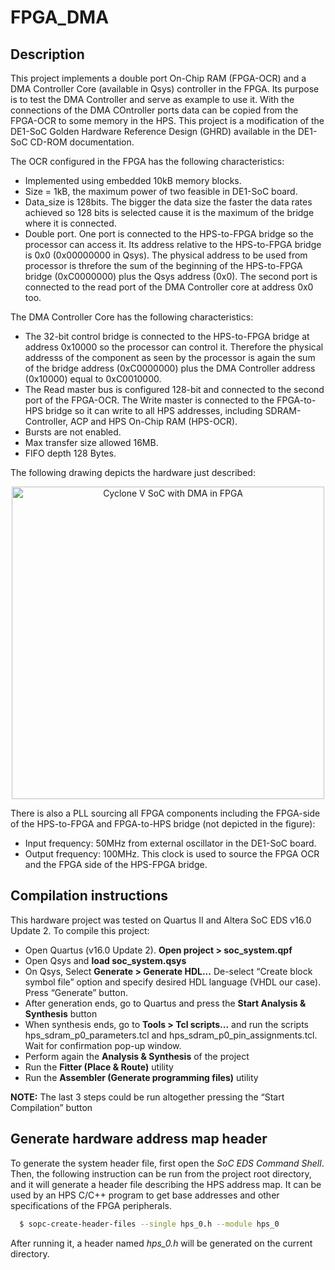 FPGA_DMA
===========

Description
------------
This project implements a double port On-Chip RAM (FPGA-OCR) and a DMA Controller Core (available in Qsys) controller in the FPGA. Its purpose is to test the DMA Controller and serve as example to use it. With the connections of the DMA COntroller ports data can be copied from the FPGA-OCR to some memory in the HPS. This project is a modification of the DE1-SoC Golden Hardware Reference Design (GHRD) available in the DE1-SoC CD-ROM documentation.

The OCR configured in the FPGA has the following characteristics:

* Implemented using embedded 10kB memory blocks.
* Size = 1kB, the maximum power of two feasible in DE1-SoC board.
*  Data_size is 128bits. The bigger the data size the faster the data rates achieved so 128 bits is selected cause it is the maximum of the bridge where it is connected.
* Double port. One port is connected to the HPS-to-FPGA bridge so the processor
can access it. Its address relative to the HPS-to-FPGA bridge is 0x0 (0x00000000 in Qsys). The physical address to be used from processor is threfore the sum of the beginning of the HPS-to-FPGA bridge (0xC0000000) plus the Qsys address (0x0).
The second port is connected to the read port of the DMA Controller core at address 0x0 too.

The DMA Controller Core has the following characteristics:
* The 32-bit control bridge is connected to the HPS-to-FPGA bridge at address 0x10000 so the processor can control it. Therefore the physical addresss of the component as seen by the processor is again the sum of the bridge address (0xC0000000) plus the DMA Controller address (0x10000) equal to 0xC0010000.
* The Read master bus is configured 128-bit and connected to the second port of the FPGA-OCR. The Write master is connected to the FPGA-to-HPS bridge so it can write to all HPS addresses, including SDRAM-Controller, ACP and HPS On-Chip RAM (HPS-OCR).
* Bursts are not enabled.
* Max transfer size allowed 16MB.
* FIFO depth 128 Bytes.

The following drawing depicts the hardware just described:

<p align="center">
  <img src="https://github.com/robertofem/CycloneVSoC-examples/raw/master/FPGA-hardware/DE1-SoC/FPGA_DMA/FPGA_DMA.png" width="500" align="middle" alt="Cyclone V SoC with DMA in FPGA" />
</p>

 There is also a PLL sourcing all FPGA components including the FPGA-side of the HPS-to-FPGA and FPGA-to-HPS bridge (not depicted in the figure):

 * Input frequency: 50MHz from external oscillator in the DE1-SoC board.
 * Output frequency: 100MHz. This clock is used to source the FPGA OCR and the FPGA side of the HPS-FPGA bridge.

Compilation instructions
--------------------------

This hardware project was tested on Quartus II and Altera SoC EDS v16.0 Update 2. To compile this project:

* Open Quartus (v16.0 Update 2). **Open project > soc_system.qpf**
* Open Qsys and **load soc_system.qsys**
* On Qsys, Select **Generate > Generate HDL...** De-select “Create block symbol file” option and specify desired HDL language (VHDL our case). Press “Generate” button.
* After generation ends, go to Quartus and press the **Start Analysis & Synthesis** button
* When synthesis ends, go to **Tools > Tcl scripts...** and run the scripts hps_sdram_p0_parameters.tcl and hps_sdram_p0_pin_assignments.tcl. Wait for confirmation pop-up window.
* Perform again the **Analysis & Synthesis** of the project
* Run the **Fitter (Place & Route)** utility
* Run the **Assembler (Generate programming files)** utility

**NOTE:** The last 3 steps could be run altogether pressing the “Start Compilation” button


Generate hardware address map header
-----------------------------------------

To generate the system header file, first open the *SoC EDS Command Shell*. Then, the following instruction can be run from the project root directory, and it will generate a header file describing the HPS address map. It can be used by an HPS C/C++ program to get base addresses and other specifications of the FPGA
peripherals.
```bash
  $ sopc-create-header-files --single hps_0.h --module hps_0
```
After running it, a header named *hps_0.h* will be generated on the current directory.
